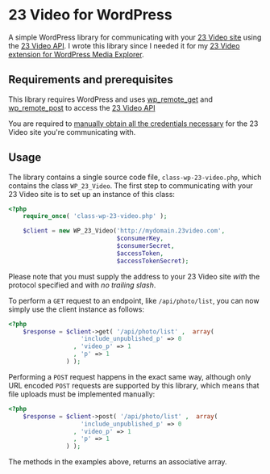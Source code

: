 # 23 Video for WordPress

A simple WordPress library for communicating with your [23 Video site](http://www.23video.com/) using the [23 Video API](http://www.23video.com/api/). I wrote this library since I needed it for my [23 Video extension for WordPress Media Explorer](https://github.com/soderlind/mexp-23).

## Requirements and prerequisites


This library requires WordPress and uses [wp_remote_get](http://codex.wordpress.org/Function_Reference/wp_remote_get) and [wp_remote_post](http://codex.wordpress.org/Function_Reference/wp_remote_post) to access the [23 Video API](http://www.23video.com/api/)

You are required to [manually obtain all the credentials necessary](http://www.23video.com/api/oauth#setting-up-your-application) for the 23 Video site you're communicating with.

## Usage

The library contains a single source code file, `class-wp-23-video.php`, which contains the class `WP_23_Video`. The first step to communicating with your 23 Video site is to set up an instance of this class:

```php
<?php
    require_once( 'class-wp-23-video.php' );

    $client = new WP_23_Video('http://mydomain.23video.com',
                              $consumerKey,
                              $consumerSecret,
                              $accessToken,
                              $accessTokenSecret);
```

Please note that you must supply the address to your 23 Video site _with_ the protocol specified and with _no trailing slash_.

To perform a `GET` request to an endpoint, like `/api/photo/list`, you can now simply use the client instance as follows:

```php
<?php
    $response = $client->get( '/api/photo/list' ,  array(
                    'include_unpublished_p' => 0
                  , 'video_p' => 1
                  , 'p' => 1
                ) );

```

Performing a `POST` request happens in the exact same way, although only URL encoded `POST` requests are supported by this library, which means that file uploads must be implemented manually:


```php
<?php
    $response = $client->post( '/api/photo/list' ,  array(
                    'include_unpublished_p' => 0
                  , 'video_p' => 1
                  , 'p' => 1
                ) );

```

The methods in the examples above, returns an associative array.

